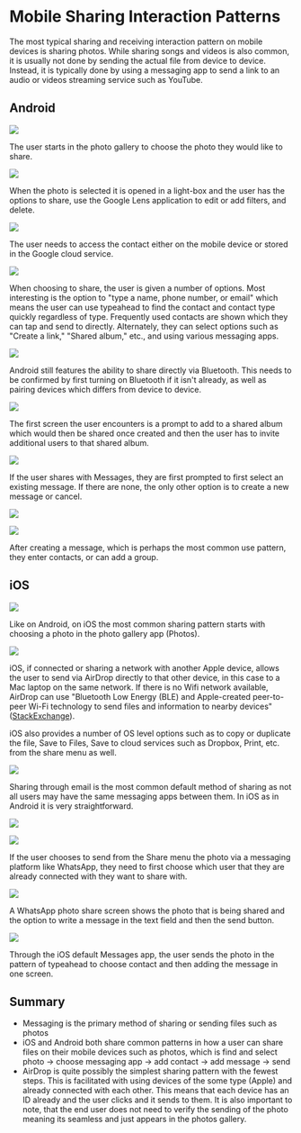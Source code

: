 # Mobile Sharing Interaction Patterns

The most typical sharing and receiving interaction pattern on mobile devices is sharing photos. While sharing songs and videos is also common, it is usually not done by sending the actual file from device to device. Instead, it is typically done by using a messaging app to send a link to an audio or videos streaming service such as YouTube.

## Android

![][image-1]

The user starts in the photo gallery to choose the photo they would like to share.

![][image-2]

When the photo is selected it is opened in a light-box and the user has the options to share, use the Google Lens application to edit or add filters, and delete.

![][image-3]

The user needs to access the contact either on the mobile device or stored in the Google cloud service.

![][image-4]

When choosing to share, the user is given a number of options. Most interesting is the option to "type a name, phone number, or email" which means the user can use typeahead to find the contact and contact type quickly regardless of type. Frequently used contacts are shown which they can tap and send to directly. Alternately, they can select options such as "Create a link," "Shared album," etc., and using various messaging apps.

![][image-5]

Android still features the ability to share directly via Bluetooth. This needs to be confirmed by first turning on Bluetooth if it isn't already, as well as pairing devices which differs from device to device.

![][image-6]

The first screen the user encounters is a prompt to add to a shared album which would then be shared once created and then the user has to invite additional users to that shared album.

![][image-7]

If the user shares with Messages, they are first prompted to first select an existing message. If there are none, the only other option is to create a new message or cancel.

![][image-8]

![][image-9]

After creating a message, which is perhaps the most common use pattern, they enter contacts, or can add a group.

## iOS

![][image-10]

Like on Android, on iOS the most common sharing pattern starts with choosing a photo in the photo gallery app (Photos).

![][image-11]

iOS, if connected or sharing a network with another Apple device, allows the user to send via AirDrop directly to that other device, in this case to a Mac laptop on the same network. If there is no Wifi network available, AirDrop can use "Bluetooth Low Energy \(BLE\) and Apple-created peer-to-peer Wi-Fi technology to send files and information to nearby devices" \([StackExchange][1]\).

iOS also provides a number of OS level options such as to copy or duplicate the file, Save to Files, Save to cloud services such as Dropbox, Print, etc. from the share menu as well.

![][image-12]

Sharing through email is the most common default method of sharing as not all users may have the same messaging apps between them. In iOS as in Android it is very straightforward.

![][image-13]

![][image-14]

If the user chooses to send from the Share menu the photo via a messaging platform like WhatsApp, they need to first choose which user that they are already connected with they want to share with.

![][image-15]

A WhatsApp photo share screen shows the photo that is being shared and the option to write a message in the text field and then the send button.

![][image-16]

Through the iOS default Messages app, the user sends the photo in the pattern of typeahead to choose contact and then adding the message in one screen.

## Summary

* Messaging is the primary method of sharing or sending files such as photos
* iOS and Android both share common patterns in how a user can share files on their mobile devices such as photos, which is find and select photo -&gt; choose messaging app -&gt; add contact -&gt; add message -&gt; send
* AirDrop is quite possibly the simplest sharing pattern with the fewest steps. This is facilitated with using devices of the some type \(Apple\) and already connected with each other. This means that each device has an ID already and the user clicks and it sends to them. It is also important to note, that the end user does not need to verify the sending of the photo meaning its seamless and just appears in the photos gallery.

[1]:	https://apple.stackexchange.com/questions/146644/airdrop-bluetooth-or-wi-fi

[image-1]:	../.gitbook/assets/android-sharing-2%20%281%29.png
[image-2]:	../.gitbook/assets/android-sharing-3.png
[image-3]:	../.gitbook/assets/android-sharing-4%20%281%29.png
[image-4]:	../.gitbook/assets/android-sharing-5.png
[image-5]:	../.gitbook/assets/android-sharing-7%20%281%29.png
[image-6]:	../.gitbook/assets/android-sharing-8%20%281%29.png
[image-7]:	../.gitbook/assets/android-sharing-9%20%281%29.png
[image-8]:	../.gitbook/assets/android-sharing-10.png
[image-9]:	../.gitbook/assets/android-sharing-11%20%281%29.png
[image-10]:	../.gitbook/assets/ios-sharing-1%20%281%29.png
[image-11]:	../.gitbook/assets/ios-sharing-3%20%281%29.png
[image-12]:	../.gitbook/assets/ios-sharing-5.png
[image-13]:	../.gitbook/assets/ios-sharing-3.png
[image-14]:	../.gitbook/assets/ios-sharing-7%20%281%29.png
[image-15]:	../.gitbook/assets/ios-sharing-8%20%281%29.png
[image-16]:	../.gitbook/assets/ios-sharing-9%20%281%29.png